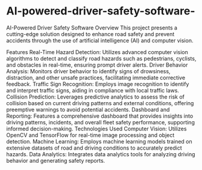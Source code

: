 # AI-powered-driver-safety-software-
AI-Powered Driver Safety Software Overview This project presents a cutting-edge solution designed to enhance road safety and prevent accidents through the use of artificial intelligence (AI) and computer vision. 

Features
Real-Time Hazard Detection: Utilizes advanced computer vision algorithms to detect and classify road hazards such as pedestrians, cyclists, and obstacles in real-time, ensuring prompt driver alerts.
Driver Behavior Analysis: Monitors driver behavior to identify signs of drowsiness, distraction, and other unsafe practices, facilitating immediate corrective feedback.
Traffic Sign Recognition: Employs image recognition to identify and interpret traffic signs, aiding in compliance with local traffic laws.
Collision Prediction: Leverages predictive analytics to assess the risk of collision based on current driving patterns and external conditions, offering preemptive warnings to avoid potential accidents.
Dashboard and Reporting: Features a comprehensive dashboard that provides insights into driving patterns, incidents, and overall fleet safety performance, supporting informed decision-making.
Technologies Used
Computer Vision: Utilizes OpenCV and TensorFlow for real-time image processing and object detection.
Machine Learning: Employs machine learning models trained on extensive datasets of road and driving conditions to accurately predict hazards.
Data Analytics: Integrates data analytics tools for analyzing driving behavior and generating safety reports.
